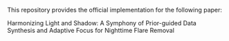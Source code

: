 This repository provides the official implementation for the following paper:

Harmonizing Light and Shadow: A Symphony of Prior-guided Data Synthesis and Adaptive Focus for Nighttime Flare Removal
